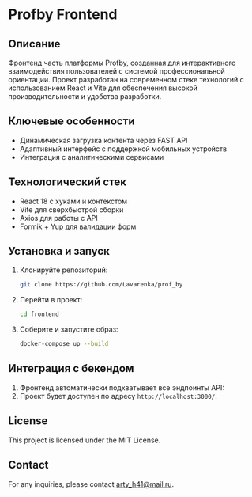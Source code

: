 # Profby Frontend

## Описание
Фронтенд часть платформы Profby, созданная для интерактивного взаимодействия пользователей с системой профессиональной ориентации. Проект разработан на современном стеке технологий с использованием React и Vite для обеспечения высокой производительности и удобства разработки.

## Ключевые особенности
- Динамическая загрузка контента через FAST API
- Адаптивный интерфейс с поддержкой мобильных устройств
- Интеграция с аналитическими сервисами

## Технологический стек
- React 18 с хуками и контекстом
- Vite для сверхбыстрой сборки
- Axios для работы с API
- Formik + Yup для валидации форм

## Установка и запуск
1. Клонируйте репозиторий:
    ```bash
    git clone https://github.com/Lavarenka/prof_by
    ```
2. Перейти в проект:
    ```bash
    cd frontend
    ```
3. Соберите и запустите образ:
    ```bash
    docker-compose up --build
    ```
    
## Интеграция с бекендом
1. Фронтенд автоматически подхватывает все эндпоинты API:
2. Проект будет доступен по адресу `http://localhost:3000/`.


## License
This project is licensed under the MIT License.

## Contact
For any inquiries, please contact arty_h41@mail.ru.


